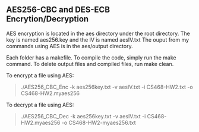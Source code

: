 AES256-CBC and DES-ECB Encrytion/Decryption
-------------------------------------------

AES encryption is located in the aes directory under the root directory.
The key is named aes256.key and the IV is named aesIV.txt
The ouput from my commands using AES is in the aes/output directory.

Each folder has a makefile. To compile the code, simply run the make command.
To delete output files and compiled files, run make clean.

To encrypt a file using AES:
 > ./AES256_CBC_Enc -k aes256key.txt -v aesIV.txt -i CS468-HW2.txt -o CS468-HW2.myaes256

To decrypt a file using AES:
 > ./AES256_CBC_Dec -k aes256key.txt -v aesIV.txt -i CS468-HW2.myaes256 -o CS468-HW2-myaes256.txt

